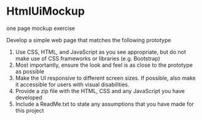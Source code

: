 # HtmlUiMockup
one page mockup exercise

Develop a simple web page that matches the following prototype 
1.	Use CSS, HTML, and JavaScript as you see appropriate, but do not make use of CSS frameworks or libraries (e.g. Bootstrap)
2.	Most importantly, ensure the look and feel is as close to the prototype as possible
3.	Make the UI responsive to different screen sizes. If possible, also make it accessible for users with visual disabilities.
4.	Provide a zip file with the HTML, CSS and any JavaScript you have developed
5.	Include a ReadMe.txt to state any assumptions that you have made for this project
